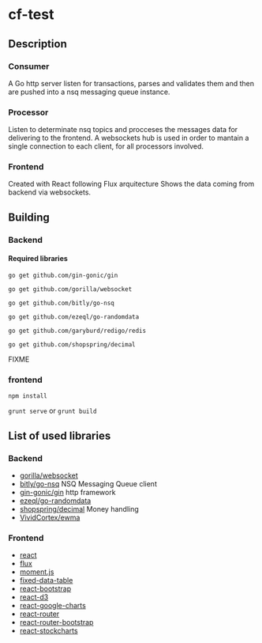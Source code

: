# cf-test

## Description ##

### Consumer ###
A Go http server listen for transactions, parses and validates them and then are pushed into a nsq messaging queue instance.

### Processor ###
Listen to determinate nsq topics and procceses the messages data for delivering to the frontend. A websockets hub is used in order to mantain a single connection to each client, for all processors involved.

### Frontend ###
Created with React following Flux arquitecture
Shows the data coming from backend via websockets.

## Building ##

### Backend ###

#### Required libraries ####
```go get github.com/gin-gonic/gin```

```go get github.com/gorilla/websocket```

```go get github.com/bitly/go-nsq```

```go get github.com/ezeql/go-randomdata```

```go get github.com/garyburd/redigo/redis```

```go get github.com/shopspring/decimal```

FIXME

### frontend ###

```npm install```

```grunt serve``` or ```grunt build```


##  List of used libraries ##

### Backend ###

* [gorilla/websocket](https://github.com/gorilla/websocket) 
* [bitly/go-nsq](https://github.com/bitly/go-nsq) NSQ Messaging Queue client
* [gin-gonic/gin](https://github.com/gin-gonic/gin) http framework
* [ezeql/go-randomdata](github.com/ezeql/go-randomdata) 
* [shopspring/decimal](https://github.com/shopspring/decimal) Money handling
* [VividCortex/ewma](https://github.com/VividCortex/ewma) 

### Frontend ###

* [react](http://facebook.github.io/react/)
* [flux](https://facebook.github.io/flux/)
* [moment.js](https://facebook.github.io/flux/)
* [fixed-data-table](https://facebook.github.io/flux/)
* [react-bootstrap](https://facebook.github.io/flux/)
* [react-d3](https://facebook.github.io/flux/)
* [react-google-charts](https://facebook.github.io/flux/)
* [react-router](https://facebook.github.io/flux/)
* [react-router-bootstrap](https://facebook.github.io/flux/)
* [react-stockcharts](https://facebook.github.io/flux/)
